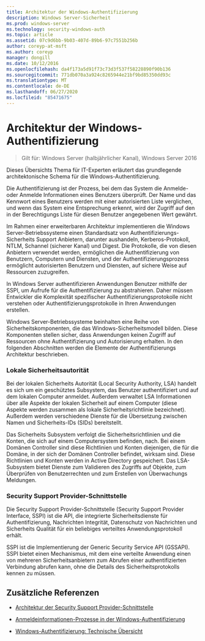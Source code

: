 ```yaml
---
title: Architektur der Windows-Authentifizierung
description: Windows Server-Sicherheit
ms.prod: windows-server
ms.technology: security-windows-auth
ms.topic: article
ms.assetid: 07c9d6bb-9b03-407d-89b6-97c7551b256b
author: coreyp-at-msft
ms.author: coreyp
manager: dongill
ms.date: 10/12/2016
ms.openlocfilehash: da4f173a5d91f73c73d3f537f58228890f90b136
ms.sourcegitcommit: 771db070a3a924c8265944e21bf9bd85350dd93c
ms.translationtype: MT
ms.contentlocale: de-DE
ms.lasthandoff: 06/27/2020
ms.locfileid: "85471675"
---
```

# <a name="windows-authentication-architecture"></a>Architektur der Windows-Authentifizierung

>Gilt für: Windows Server (halbjährlicher Kanal), Windows Server 2016

Dieses Übersichts Thema für IT-Experten erläutert das grundlegende architektonische Schema für die Windows-Authentifizierung.

Die Authentifizierung ist der Prozess, bei dem das System die Anmelde-oder Anmelde Informationen eines Benutzers überprüft. Der Name und das Kennwort eines Benutzers werden mit einer autorisierten Liste verglichen, und wenn das System eine Entsprechung erkennt, wird der Zugriff auf den in der Berechtigungs Liste für diesen Benutzer angegebenen Wert gewährt.

Im Rahmen einer erweiterbaren Architektur implementieren die Windows Server-Betriebssysteme einen Standardsatz von Authentifizierungs-Sicherheits Support Anbietern, darunter aushandeln, Kerberos-Protokoll, NTLM, Schannel (sicherer Kanal) und Digest. Die Protokolle, die von diesen Anbietern verwendet werden, ermöglichen die Authentifizierung von Benutzern, Computern und Diensten, und der Authentifizierungsprozess ermöglicht autorisierten Benutzern und Diensten, auf sichere Weise auf Ressourcen zuzugreifen.

In Windows Server authentifizieren Anwendungen Benutzer mithilfe der SSPI, um Aufrufe für die Authentifizierung zu abstrahieren. Daher müssen Entwickler die Komplexität spezifischer Authentifizierungsprotokolle nicht verstehen oder Authentifizierungsprotokolle in Ihren Anwendungen erstellen.

Windows Server-Betriebssysteme beinhalten eine Reihe von Sicherheitskomponenten, die das Windows-Sicherheitsmodell bilden. Diese Komponenten stellen sicher, dass Anwendungen keinen Zugriff auf Ressourcen ohne Authentifizierung und Autorisierung erhalten. In den folgenden Abschnitten werden die Elemente der Authentifizierungs Architektur beschrieben.

### <a name="local-security-authority"></a>Lokale Sicherheitsautorität
Bei der lokalen Sicherheits Autorität (Local Security Authority, LSA) handelt es sich um ein geschütztes Subsystem, das Benutzer authentifiziert und auf dem lokalen Computer anmeldet. Außerdem verwaltet LSA Informationen über alle Aspekte der lokalen Sicherheit auf einem Computer (diese Aspekte werden zusammen als lokale Sicherheitsrichtlinie bezeichnet). Außerdem werden verschiedene Dienste für die Übersetzung zwischen Namen und Sicherheits-IDs (SIDs) bereitstellt.

Das Sicherheits Subsystem verfolgt die Sicherheitsrichtlinien und die Konten, die sich auf einem Computersystem befinden, nach. Bei einem Domänen Controller sind diese Richtlinien und Konten diejenigen, die für die Domäne, in der sich der Domänen Controller befindet, wirksam sind. Diese Richtlinien und Konten werden in Active Directory gespeichert. Das LSA-Subsystem bietet Dienste zum Validieren des Zugriffs auf Objekte, zum Überprüfen von Benutzerrechten und zum Erstellen von Überwachungs Meldungen.

### <a name="security-support-provider-interface"></a>Security Support Provider-Schnittstelle
Die Security Support Provider-Schnittstelle (Security Support Provider Interface, SSPI) ist die API, die integrierte Sicherheitsdienste für Authentifizierung, Nachrichten Integrität, Datenschutz von Nachrichten und Sicherheits Qualität für ein beliebiges verteiltes Anwendungsprotokoll erhält.

SSPI ist die Implementierung der Generic Security Service API (GSSAPI). SSPI bietet einen Mechanismus, mit dem eine verteilte Anwendung einen von mehreren Sicherheitsanbietern zum Abrufen einer authentifizierten Verbindung abrufen kann, ohne die Details des Sicherheitsprotokolls kennen zu müssen.

## <a name="additional-references"></a>Zusätzliche Referenzen

-   [Architektur der Security Support Provider-Schnittstelle](security-support-provider-interface-architecture.md)

-   [Anmeldeinformationen-Prozesse in der Windows-Authentifizierung](credentials-processes-in-windows-authentication.md)

-   [Windows-Authentifizierung: Technische Übersicht](https://technet.microsoft.com/library/dn169029.aspx)


